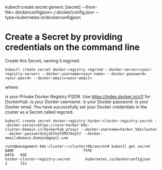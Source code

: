 



kubectl create secret generic [secret] --from-file=.dockerconfigjson=./.docker/config.json --type=kubernetes.io/dockerconfigjson

# Create a Secret by providing credentials on the command line
Create this Secret, naming it regcred:
```
kubectl create secret docker-registry regcred --docker-server=<your-registry-server> --docker-username=<your-name> --docker-password=<your-pword> --docker-email=<your-email>
```
where:

<your-registry-server> is your Private Docker Registry FQDN. Use https://index.docker.io/v1/ for DockerHub.
<your-name> is your Docker username.
<your-pword> is your Docker password.
<your-email> is your Docker email.
You have successfully set your Docker credentials in the cluster as a Secret called regcred.

```
kubectl create secret docker-registry harbor-cluster-registry-secret --docker-server=https://core-harbor-k8s-cluster.Domain.ir/dockerhub_proxy/ --docker-username=harbor_k8scluster --docker-password=Gj43TesPIM37AGy57 --docker-email=Domain.Domain@gmail.com
```
```
root@management-k8s-cluster:~/cluster/OK/secret# kubectl get secret
NAME                                TYPE                                  DATA   AGE
harbor-cluster-registry-secret       kubernetes.io/dockerconfigjson        1      11s

```
